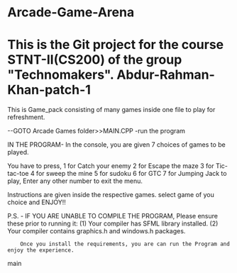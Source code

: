 # Arcade-Game-Arena
This is the Git project for the course STNT-II(CS200) of the group "Technomakers".
 Abdur-Rahman-Khan-patch-1
=======
This is Game_pack consisting of many games inside one file to play for refreshment.

--GOTO Arcade Games folder>>MAIN.CPP
-run the program


IN THE PROGRAM-
In the console, you are given 7 choices of games to be played.

You have to press,
1 for Catch your enemy
2 for Escape the maze
3 for Tic-tac-toe
4 for sweep the mine
5 for sudoku
6 for GTC
7 for Jumping Jack
to play, Enter any other number to exit the menu.

Instructions are given inside the respective games.
select game of you choice and ENJOY!!


P.S. - IF YOU ARE UNABLE TO COMPILE THE PROGRAM, Please ensure these prior to running it:
        (1) Your compiler has SFML library installed.
        (2) Your compiler contains graphics.h and windows.h packages.
        
        Once you install the requirements, you are can run the Program and enjoy the experience.
 main
